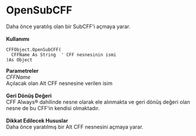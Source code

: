 # OpenSubCFF

Daha önce yaratılış olan bir SubCFF'i açmaya yarar.\
\
**Kullanımı**

```
CFFObject.OpenSubCFF(
  CFFName As String  ' CFF nesnesinin ismi
)As Object
```

**Parametreler**\
_CFFName_\
Açılacak olan Alt CFF nesnesine verilen isim\
\
**Geri Dönüş Değeri**\
CFF Always® dahilinde nesne olarak ele alınmakta ve geri dönüş değeri olan nesne de bu CFF'in kendisi olmaktadır.\
\
**Dikkat Edilecek Hususlar**\
Daha önce yaratılmış bir Alt CFF nesnesini açmaya yarar.

